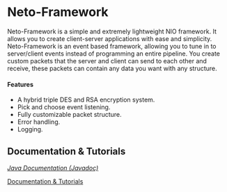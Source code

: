 # Neto-Framework
Neto-Framework is a simple and extremely lightweight NIO framework. It allows you to create client-server applications with ease and simplicity. Neto-Framework is an event based framework, allowing you to tune in to server/client events instead of programming an entire pipeline. You create custom packets that the server and client can send to each other and receive, these packets can contain any data you want with any structure.

#### Features
- A hybrid triple DES and RSA encryption system.
- Pick and choose event listening.
- Fully customizable packet structure.
- Error handling.
- Logging.

## Documentation & Tutorials
[_Java Documentation (Javadoc)_](http://bleedobsidian.github.io/Neto-Framework/)

[Documentation & Tutorials](https://github.com/BleedObsidian/Neto-Framework/wiki/)
